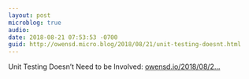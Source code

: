 ```yaml
---
layout: post
microblog: true
audio: 
date: 2018-08-21 07:53:53 -0700
guid: http://owensd.micro.blog/2018/08/21/unit-testing-doesnt.html
---
```

Unit Testing Doesn’t Need to be Involved: [owensd.io/2018/08/2...](https://owensd.io/2018/08/21/unit-testing-doesnt-need-to-be-involved/)

